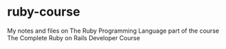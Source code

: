 # ruby-course
My notes and files on The Ruby Programming Language part of the course The Complete Ruby on Rails Developer Course

